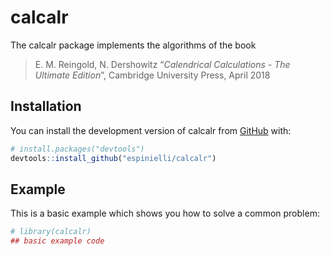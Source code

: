 
<!-- README.md is generated from README.Rmd. Please edit that file -->

# calcalr

<!-- badges: start -->
<!-- badges: end -->

The calcalr package implements the algorithms of the book

> E. M. Reingold, N. Dershowitz “*Calendrical Calculations - The
> Ultimate Edition*”, Cambridge University Press, April 2018

## Installation

You can install the development version of calcalr from
[GitHub](https://github.com/) with:

``` r
# install.packages("devtools")
devtools::install_github("espinielli/calcalr")
```

## Example

This is a basic example which shows you how to solve a common problem:

``` r
# library(calcalr)
## basic example code
```
